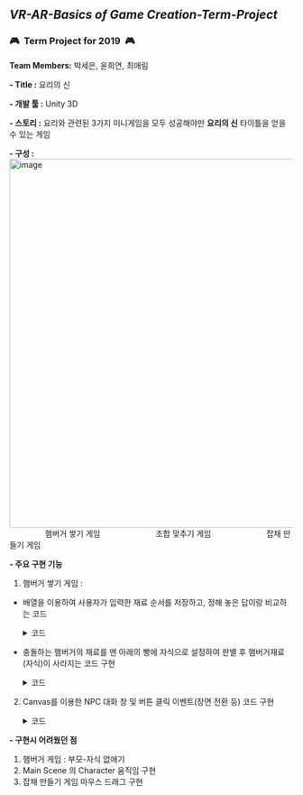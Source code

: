 ## *VR-AR-Basics of Game Creation-Term-Project*
### :video_game:&nbsp;&nbsp;**Term Project for 2019**&nbsp;&nbsp;:video_game:
**Team Members:** 박세은, 윤희연, 최애림


**- Title :** 요리의 신


**- 개발 툴 :** Unity 3D

**- 스토리 :** 요리와 관련된 3가지 미니게임을 모두 성공해야만 **요리의 신** 타이틀을 얻을 수 있는 게임

**- 구성 :**        
<img width="654" alt="image" src="https://user-images.githubusercontent.com/101172040/200779493-ba6c9525-3e57-4891-88df-9461bb9cc172.png">        
&nbsp;&nbsp;&nbsp;&nbsp;&nbsp;&nbsp;&nbsp;&nbsp;&nbsp;&nbsp;&nbsp;&nbsp;&nbsp;&nbsp;&nbsp;&nbsp;햄버거 쌓기 게임
&nbsp;&nbsp;&nbsp;&nbsp;&nbsp;&nbsp;&nbsp;&nbsp;&nbsp;&nbsp;&nbsp;&nbsp;&nbsp;&nbsp;&nbsp;&nbsp;&nbsp;&nbsp;&nbsp;&nbsp;&nbsp;&nbsp;&nbsp;&nbsp;조합 맞추기 게임
&nbsp;&nbsp;&nbsp;&nbsp;&nbsp;&nbsp;&nbsp;&nbsp;&nbsp;&nbsp;&nbsp;&nbsp;&nbsp;&nbsp;&nbsp;&nbsp;&nbsp;&nbsp;&nbsp;&nbsp;&nbsp;&nbsp;&nbsp;&nbsp;잡채 만들기 게임


**- 주요 구현 기능**        

1. 햄버거 쌓기 게임 :


- 배열을 이용하여 사용자가 입력한 재료 순서를 저장하고, 정해 놓은 답이랑 비교하는 코드
	<details>
	<summary>코드</summary>

	``` C
	if(Input.GetKeyDown(KeyCode.Return) // Enter
		{
			if(burger[0] == answer[0] && burger[1] == answer[1] && burger[2] == answer[2]
				&& burger[3] == answer[4] && burger[4] == answer[5] && burger[5] == answer[5])  
			{
				bulgogi_cnt++;
				for(int i = 0 ; i < 4 ; i++)
					{
					burger[i] = 0;
					}
			}
		}
	```
	</details>
           
- 충돌하는 햄버거의 재료를 맨 아래의 빵에 자식으로 설정하여 판별 후 햄버거재료(자식)이 사라지는 코드 구현
	<details>
	<summary>코드</summary>

	``` C
	Public class Colli : MonoBehaviour
	{
		GameObject base bread = null ;
		void Start()
		{
			base bread = GameObject.Find(“base bread”);
		}

		void OnCollisionEnter(Collision coll)
		{
			this.transform.parent = base bread.transform;
		}
		
		...

		foreach(Transform child in transform)
		{
			GameObject.Destroy(child.gameObject);
		}
		//초기화
		i=0;
	}
	```
	</details>
              
2. Canvas를 이용한 NPC 대화 창 및 버튼 클릭 이벤트(장면 전환 등) 코드 구현
	<details>
	<summary>코드</summary>

	``` C
	public class Dialogue
	{
		[TextArea]
		public string dialogue;
		public Sprite cg;
	}

	public class changeScene1 : MonoBehaviour
	{
		[SerializeField] private SpriteRenderer sprite_StandingCG;
		[SerializeField] private SpriteRenderer sprite_DialogueBox;
		[SerializeField] private Text txt_Dialogue;

		private bool isDialogue = false;
		private int cnt = 0;
		[SerializeField] private Dialogue[] dialogue;

		private void OnOff(bool _flag)
		{
			sprite_DialogueBox.gameObject.SetActive(_flag);
			sprite_StandingCG.gameObject.SetActive(_flag);
			txt_Dialogue.gameObject.SetActive(_flag);
			isDialogue(_flag);
		}

		private void NextDialogue()
		{
			txt_Dialogue.text = dialogue[cnt].dialogue;
			sprite_StandingCG.sprite = dialogue[cnt].cg;
			cnt++;
		}

		private void Start()
		{
			cnt = 0;
			isDialogue = true;
		}

		void Update()
		{
			if(isDialogue)
			{
				if(Input.GetKeyDown(KeyCode.Space))
				{
					if(cnt < dialogue.Length)
						NextDialogue();
					else
					{
						OnOff(false);
						SceneManager.LoadScene(1); //장면전환
					}
				}
			}
		}
	}
	```
	</details>


	
              
**- 구현시 어려웠던 점** 
1. 햄버거 게임 : 부모-자식 없애기
2. Main Scene 의 Character 움직임 구현
3. 잡채 만들기 게임 마우스 드래그 구현
